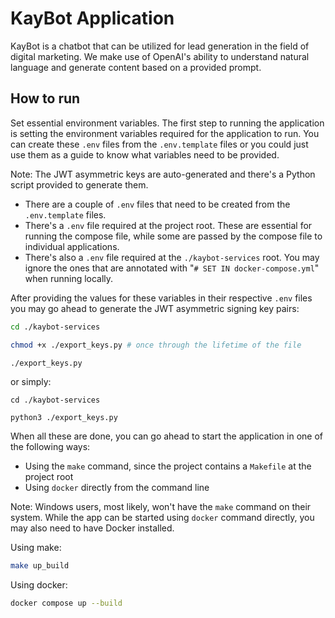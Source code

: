 # KayBot Application

KayBot is a chatbot that can be utilized for lead generation in the field of digital marketing.
We make use of OpenAI's ability to understand natural language and generate content based on a provided prompt.

## How to run

Set essential environment variables. The first step to running the application is setting the environment variables required for the application to run.
You can create these `.env` files from the `.env.template` files or you could just use them as a guide to know what variables need to be provided.

Note: The JWT asymmetric keys are auto-generated and there's a Python script provided to generate them.

- There are a couple of `.env` files that need to be created from the `.env.template` files.
- There's a `.env` file required at the project root. These are essential for running the compose file, while some are passed by the compose file to individual applications.
- There's also a `.env` file required at the `./kaybot-services` root. You may ignore the ones that are annotated with "`# SET IN docker-compose.yml`" when running locally.

After providing the values for these variables in their respective `.env` files you may go ahead to generate the JWT asymmetric signing key pairs:

```sh
cd ./kaybot-services

chmod +x ./export_keys.py # once through the lifetime of the file

./export_keys.py
```

or simply:

```batch
cd ./kaybot-services

python3 ./export_keys.py
```

When all these are done, you can go ahead to start the application in one of the following ways:

- Using the `make` command, since the project contains a `Makefile` at the project root
- Using `docker` directly from the command line

Note: Windows users, most likely, won't have the `make` command on their system. While the app can be started using `docker` command directly,
you may also need to have Docker installed.

Using make:

```sh
make up_build
```

Using docker:

```sh
docker compose up --build
```
